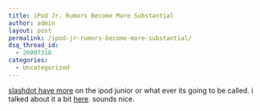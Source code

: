 ```yaml
---
title: iPod Jr. Rumors Become More Substantial
author: admin
layout: post
permalink: /ipod-jr-rumors-become-more-substantial/
dsq_thread_id:
  - 26007318
categories:
  - Uncategorized
---
```

[slashdot have more][1] on the ipod junior or what ever its going to be called. i talked about it a bit [here][2]. sounds nice.

 [1]: http://slashdot.org/article.pl?sid=03/12/30/1622209
 [2]: http://blog.lotas-smartman.net/archives/001207.php